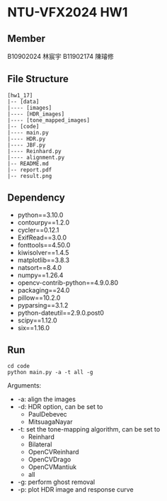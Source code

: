 # NTU-VFX2024 HW1

## Member
B10902024 林宸宇
B11902174 陳璿修

## File Structure
```
[hw1_17]
|-- [data]
|---- [images]
|---- [HDR_images]
|---- [tone_mapped_images]
|-- [code]
|---- main.py
|---- HDR.py
|---- JBF.py
|---- Reinhard.py
|---- alignment.py
|-- README.md
|-- report.pdf
|-- result.png
```

## Dependency
- python==3.10.0
- contourpy==1.2.0
- cycler==0.12.1
- ExifRead==3.0.0
- fonttools==4.50.0
- kiwisolver==1.4.5
- matplotlib==3.8.3
- natsort==8.4.0
- numpy==1.26.4
- opencv-contrib-python==4.9.0.80
- packaging==24.0
- pillow==10.2.0
- pyparsing==3.1.2
- python-dateutil==2.9.0.post0
- scipy==1.12.0
- six==1.16.0

## Run
```
cd code
python main.py -a -t all -g
```
Arguments:
- \-a: align the images
- \-d: HDR option, can be set to
	- PaulDebevec
	- MitsuagaNayar
- \-t: set the tone-mapping algorithm, can be set to
	- Reinhard
	- Bilateral
	- OpenCVReinhard
	- OpenCVDrago
	- OpenCVMantiuk
	- all
- \-g: perform ghost removal
- \-p: plot HDR image and response curve 

